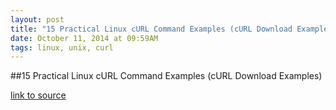 ```yaml
---
layout: post
title: "15 Practical Linux cURL Command Examples (cURL Download Examples)"
date: October 11, 2014 at 09:59AM
tags: linux, unix, curl
---
```

##15 Practical Linux cURL Command Examples (cURL Download Examples)

[link to source](http://ift.tt/1kFln5B) 

